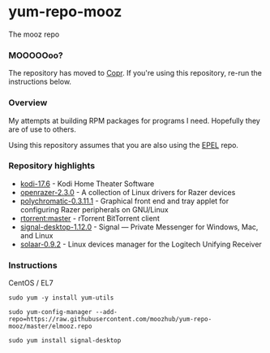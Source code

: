 # yum-repo-mooz
The mooz repo

### MOOOOOoo?

The repository has moved to [Copr](https://copr.fedorainfracloud.org/coprs/mooz/yum-repo-mooz/). If you're using this repository, re-run the instructions below.

### Overview

My attempts at building RPM packages for programs I need. Hopefully they are of use to others.

Using this repository assumes that you are also using the [EPEL](https://fedoraproject.org/wiki/EPEL) repo.

### Repository highlights

* [kodi-17.6](https://github.com/xbmc/xbmc/tree/Krypton) - Kodi Home Theater Software
* [openrazer-2.3.0](https://github.com/openrazer/openrazer) - A collection of Linux drivers for Razer devices
* [polychromatic-0.3.11.1](https://github.com/lah7/polychromatic) - Graphical front end and tray applet for configuring Razer peripherals on GNU/Linux
* [rtorrent:master](https://github.com/rakshasa/rtorrent) - rTorrent BitTorrent client
* [signal-desktop-1.12.0](https://github.com/signalapp/Signal-Desktop) - Signal — Private Messenger for Windows, Mac, and Linux
* [solaar-0.9.2](https://github.com/pwr/Solaar) - Linux devices manager for the Logitech Unifying Receiver

### Instructions

CentOS / EL7

`sudo yum -y install yum-utils`

`sudo yum-config-manager --add-repo=https://raw.githubusercontent.com/moozhub/yum-repo-mooz/master/elmooz.repo`

`sudo yum install signal-desktop`
